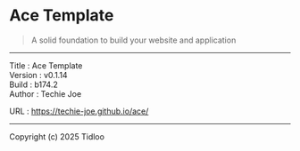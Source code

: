 # Ace Template
> A solid foundation to build your website and application
---

Title    : Ace Template  
Version  : v0.1.14  
Build    : b174.2  
Author   : Techie Joe  

URL      : https://techie-joe.github.io/ace/  

---

Copyright (c) 2025 Tidloo